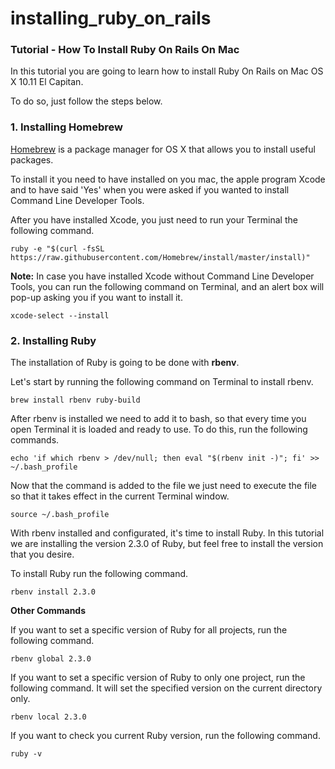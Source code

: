 # installing_ruby_on_rails
### Tutorial - How To Install Ruby On Rails On Mac

In this tutorial you are going to learn how to install Ruby On Rails on Mac OS X 10.11 El Capitan. 

To do so, just follow the steps below.

### 1. Installing Homebrew

[Homebrew](http://brew.sh/) is a package manager for OS X that allows you to install useful packages. 

To install it you need to have installed on you mac, the apple program Xcode and to have said 'Yes' when you were asked if you wanted to install Command Line Developer Tools. 

After you have installed Xcode, you just need to run your Terminal the following command.

	ruby -e "$(curl -fsSL https://raw.githubusercontent.com/Homebrew/install/master/install)"

**Note:** In case you have installed Xcode without Command Line Developer Tools, you can run the following command on Terminal, and an alert box will pop-up asking you if you want to install it.

	xcode-select --install

### 2. Installing Ruby 

The installation of Ruby is going to be done with **rbenv**. 

Let's start by running the following command on Terminal to install rbenv.

	brew install rbenv ruby-build

After rbenv is installed we need to add it to bash, so that every time you open Terminal it is loaded and ready to use. To do this, run the following commands.

	echo 'if which rbenv > /dev/null; then eval "$(rbenv init -)"; fi' >> ~/.bash_profile

Now that the command is added to the file we just need to execute the file so that it takes effect in the current Terminal window.

	source ~/.bash_profile

With rbenv installed and configurated, it's time to install Ruby. In this tutorial we are installing the version 2.3.0 of Ruby, but feel free to install the version that you desire.
	
To install Ruby run the following command.

	rbenv install 2.3.0

**Other Commands**

If you want to set a specific version of Ruby for all projects, run the following command.

	rbenv global 2.3.0

If you want to set a specific version of Ruby to only one project, run the following command. It will set the specified version on the current directory only.

	rbenv local 2.3.0

If you want to check you current Ruby version, run the following command.

	ruby -v



